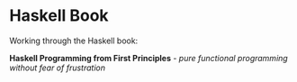 # Haskell Book
Working through the Haskell book:

**Haskell Programming from First Principles** - *pure functional programming without fear of frustration*
